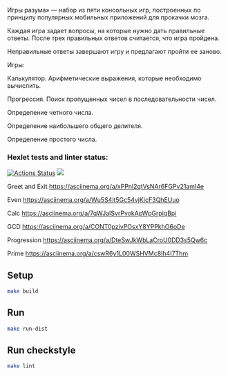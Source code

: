 Игры разума» — набор из пяти консольных игр, построенных по принципу популярных мобильных приложений для прокачки мозга. 

Каждая игра задает вопросы, на которые нужно дать правильные ответы. После трех правильных ответов считается, что игра пройдена. 

Неправильные ответы завершают игру и предлагают пройти ее заново. 

Игры:

Калькулятор. Арифметические выражения, которые необходимо вычислить.

Прогрессия. Поиск пропущенных чисел в последовательности чисел.

Определение четного числа.

Определение наибольшего общего делителя.

Определение простого числа.

### Hexlet tests and linter status:
[![Actions Status](https://github.com/NataliVod/java-project-61/workflows/hexlet-check/badge.svg)](https://github.com/NataliVod/java-project-61/actions)
<a href="https://codeclimate.com/github/NataliVod/java-project-61/maintainability"><img src="https://api.codeclimate.com/v1/badges/d06aabdf0c386848d641/maintainability" /></a>

Greet and Exit   https://asciinema.org/a/xPPnl2qtVsNAr6FGPv21amI4e

Even             https://asciinema.org/a/Wu5S4it5Gc54vjKicF3QhEUuo

Calc             https://asciinema.org/a/7qWJaISvrPvokApWpGrpiqBpi

GCD              https://asciinema.org/a/CONT0pzivPOsxY8YPPkhO6oDe

Progression      https://asciinema.org/a/DteSwJkWbLaCroU0DD3s5Qw6c

Prime            https://asciinema.org/a/cswR6y1L00WSHVMc8Ih4I7Thm


## Setup
```sh
make build
```

## Run
```sh
make run-dist
```

## Run checkstyle
```sh
make lint
```


